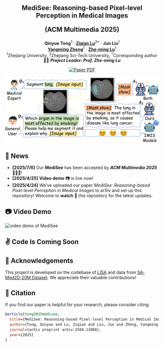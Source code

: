 <p align="center">

  <h2 align="center">
  MediSee: Reasoning-based Pixel-level Perception in Medical Images

  (ACM Multimedia 2025)

  </h2>
  <p align="center">
    <a><strong>Qinyue Tong</strong></a><sup>1</sup>
    ·
    <a href="https://scholar.google.com/citations?user=qx1yRVEAAAAJ&hl=zh-CN"><strong>Ziqian Lu</strong></a><sup>2*</sup>
    ·
    <a><strong>Jun Liu</strong></a><sup>1</sup>
    <br>
    <a href="https://person.zju.edu.cn/zymsun2002"><strong>Yangming Zheng</strong></a><sup>1</sup>
    ·
    <a href="https://person.zju.edu.cn/lzmhome"><strong>Zhe-ming Lu</strong></a><sup>1</sup>
    <!-- <br> -->
    <br>
    <sup>1</sup>Zhejiang University, <sup>2</sup>Zhejiang Sci-Tech University, <sup>*</sup>Corresponding author
    <br>
    🧑‍💼 <b><i>Project Leader: Prof. Zhe-ming Lu</i></b>
    <br>
    <div align="center">
    <a href="http://arxiv.org/abs/2504.11008"><img src='https://img.shields.io/badge/arXiv-MediSee-red' alt='Paper PDF'></a>
    </div>
  </p>
</p>
  
![teaser_img](images/teaser.png)

## 📣 News
* **[2025/7/6]**  Our **MediSee** has been accepted by ***ACM Multimedia 2025*** :tada::tada::tada:!
* **[2025/4/25]**  **Video demo** :camera: is live now!
* **[2025/4/24]**  We’ve uploaded our paper *MediSee: Reasoning-based Pixel-level Perception in Medical Images* to arXiv and set up this repository! Welcome to **watch** 👀 this repository for the latest updates.
  
## :camera: Video Demo 
![video demo of MediSee](https://github.com/Edisonhimself/MediSee/blob/main/medisee-demo.gif)

## :v: Code Is Coming Soon



## :clap: Acknowledgements
This project is developed on the codebase of [LISA](https://github.com/dvlab-research/LISA) and data from [SA-Med2D-20M Dataset](https://github.com/OpenGVLab/SAM-Med2D). We appreciate their valuable contributions! 

## :love_you_gesture: Citation
If you find our paper is helpful for your research, please consider citing:
```BibTeX
@article{tong2025medisee,
  title={MediSee: Reasoning-based Pixel-level Perception in Medical Images},
  author={Tong, Qinyue and Lu, Ziqian and Liu, Jun and Zheng, Yangming and Lu, Zheming},
  journal={arXiv preprint arXiv:2504.11008},
  year={2025}
}
```
